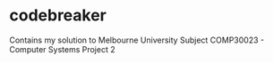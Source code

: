 # codebreaker
Contains my solution to Melbourne University Subject COMP30023 - Computer Systems Project 2
